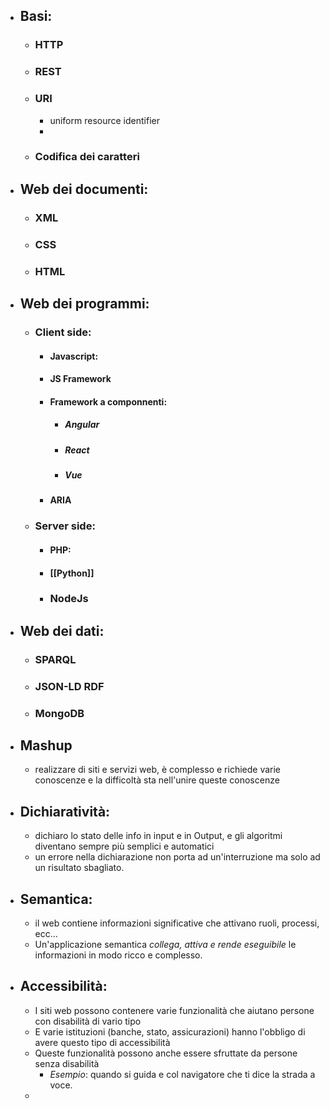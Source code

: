 - ## Basi:
	- ### HTTP
	- ### REST
	- ### URI
		- uniform resource identifier 
		- 
	- ### Codifica dei caratteri
- ## Web dei documenti:
	- ### XML
	- ### CSS
	- ### HTML
- ## Web dei programmi:
	- ### Client side:
		- #### Javascript:
		- #### JS Framework
		- #### Framework a componnenti:
			- ##### Angular
			- ##### React
			- ##### Vue
		- #### ARIA
	- ### Server side:
		- #### PHP:
		- #### [[Python]]
		- ### NodeJs
- ## Web dei dati:
	- ### SPARQL
	- ### JSON-LD RDF
	- ### MongoDB
- ## Mashup
	- realizzare di siti e servizi web, è complesso e richiede varie conoscenze e la difficoltà sta nell'unire queste conoscenze 
- ## Dichiaratività:
	- dichiaro lo stato delle info in input e in Output, e gli algoritmi diventano sempre più semplici e automatici
	- un errore nella dichiarazione non porta ad un'interruzione ma solo ad un risultato sbagliato.
- ## Semantica:
	- il web contiene informazioni significative che attivano ruoli, processi, ecc...
	- Un'applicazione semantica _collega, attiva e rende eseguibile_ le informazioni in modo ricco e complesso.
- ## Accessibilità:
	- I siti web possono contenere varie funzionalità che aiutano persone con disabilità di vario tipo
	- E varie istituzioni (banche, stato, assicurazioni) hanno l'obbligo di avere questo tipo di accessibilità
	- Queste funzionalità possono anche essere sfruttate da persone senza disabilità 
		- _Esempio_: quando si guida e col navigatore che ti dice la strada a voce.
	- 